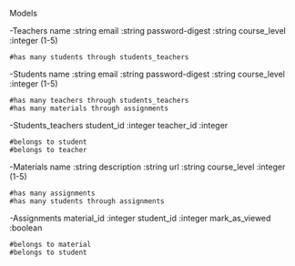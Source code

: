 Models

  -Teachers
    name :string
    email :string
    password-digest :string
    course_level :integer (1-5)

    #has many students through students_teachers


  -Students
    name :string
    email :string
    password-digest :string
    course_level :integer (1-5)

    #has many teachers through students_teachers
    #has many materials through assignments


  -Students_teachers
    student_id :integer
    teacher_id :integer

    #belongs to student
    #belongs to teacher


  -Materials
    name :string
    description :string
    url :string
    course_level :integer (1-5)

    #has many assignments
    #has many students through assignments


  -Assignments
    material_id :integer
    student_id :integer
    mark_as_viewed :boolean

    #belongs to material
    #belongs to student
